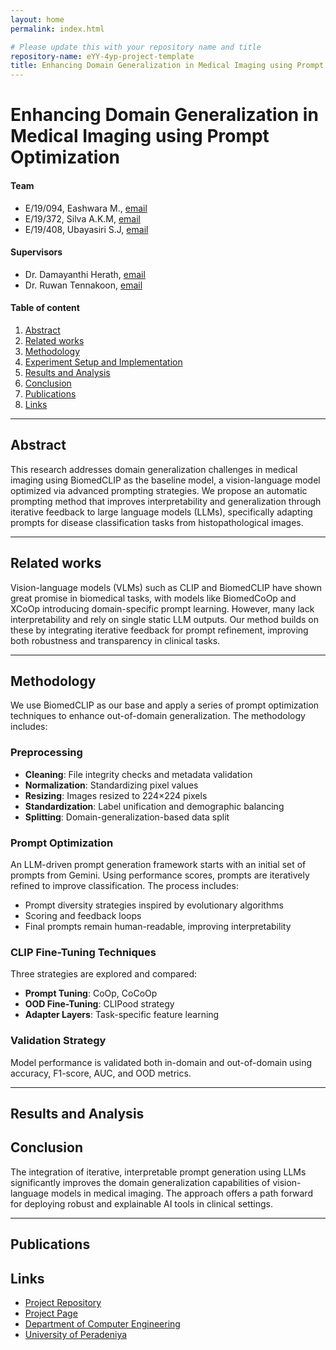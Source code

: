 ```yaml
---
layout: home
permalink: index.html

# Please update this with your repository name and title
repository-name: eYY-4yp-project-template
title: Enhancing Domain Generalization in Medical Imaging using Prompt Optimization
---
```


[comment]: # "This is the standard layout for the project, but you can clean this and use your own template"

# Enhancing Domain Generalization in Medical Imaging using Prompt Optimization

#### Team

- E/19/094, Eashwara M., [email](mailto:e19094@eng.pdn.ac.lk)  
- E/19/372, Silva A.K.M, [email](mailto:e19372@eng.pdn.ac.lk)  
- E/19/408, Ubayasiri S.J, [email](mailto:e19408@eng.pdn.ac.lk)

#### Supervisors

- Dr. Damayanthi Herath, [email](mailto:damayanthiherath@eng.pdn.ac.lk)  
- Dr. Ruwan Tennakoon, [email](mailto:ruwan.tennakoon@rmit.edu.au)

#### Table of content

1. [Abstract](#abstract)
2. [Related works](#related-works)
3. [Methodology](#methodology)
4. [Experiment Setup and Implementation](#experiment-setup-and-implementation)
5. [Results and Analysis](#results-and-analysis)
6. [Conclusion](#conclusion)
7. [Publications](#publications)
8. [Links](#links)

---

<!-- 
DELETE THIS SAMPLE before publishing to GitHub Pages !!!
This is a sample image, to show how to add images to your page. To learn more options, please refer [this](https://projects.ce.pdn.ac.lk/docs/faq/how-to-add-an-image/)
![Sample Image](./images/sample.png) 
-->


## Abstract

This research addresses domain generalization challenges in medical imaging using BiomedCLIP as the baseline model, a vision-language model optimized via advanced prompting strategies. We propose an automatic prompting method that improves interpretability and generalization through iterative feedback to large language models (LLMs), specifically adapting prompts for disease classification tasks from histopathological images.

---

## Related works

Vision-language models (VLMs) such as CLIP and BiomedCLIP have shown great promise in biomedical tasks, with models like BiomedCoOp and XCoOp introducing domain-specific prompt learning. However, many lack interpretability and rely on single static LLM outputs. Our method builds on these by integrating iterative feedback for prompt refinement, improving both robustness and transparency in clinical tasks.

---
## Methodology

We use BiomedCLIP as our base and apply a series of prompt optimization techniques to enhance out-of-domain generalization. The methodology includes:

### Preprocessing

- **Cleaning**: File integrity checks and metadata validation  
- **Normalization**: Standardizing pixel values  
- **Resizing**: Images resized to 224×224 pixels  
- **Standardization**: Label unification and demographic balancing  
- **Splitting**: Domain-generalization-based data split

### Prompt Optimization

An LLM-driven prompt generation framework starts with an initial set of prompts from Gemini. Using performance scores, prompts are iteratively refined to improve classification. The process includes:

- Prompt diversity strategies inspired by evolutionary algorithms  
- Scoring and feedback loops  
- Final prompts remain human-readable, improving interpretability

### CLIP Fine-Tuning Techniques

Three strategies are explored and compared:
- **Prompt Tuning**: CoOp, CoCoOp  
- **OOD Fine-Tuning**: CLIPood strategy  
- **Adapter Layers**: Task-specific feature learning

### Validation Strategy

Model performance is validated both in-domain and out-of-domain using accuracy, F1-score, AUC, and OOD metrics.

---

## Results and Analysis

## Conclusion

The integration of iterative, interpretable prompt generation using LLMs significantly improves the domain generalization capabilities of vision-language models in medical imaging. The approach offers a path forward for deploying robust and explainable AI tools in clinical settings.

---


## Publications
[//]: # "Note: Uncomment each once you uploaded the files to the repository"

<!-- 1. [Semester 7 report](./) -->
<!-- 2. [Semester 7 slides](./) -->
<!-- 3. [Semester 8 report](./) -->
<!-- 4. [Semester 8 slides](./) -->
<!-- 5. Author 1, Author 2 and Author 3 "Research paper title" (2021). [PDF](./). -->


## Links

[//]: # ( NOTE: EDIT THIS LINKS WITH YOUR REPO DETAILS )

- [Project Repository](https://github.com/cepdnaclk/repository-name)
- [Project Page](https://cepdnaclk.github.io/repository-name)
- [Department of Computer Engineering](http://www.ce.pdn.ac.lk/)
- [University of Peradeniya](https://eng.pdn.ac.lk/)

[//]: # "Please refer this to learn more about Markdown syntax"
[//]: # "https://github.com/adam-p/markdown-here/wiki/Markdown-Cheatsheet"
